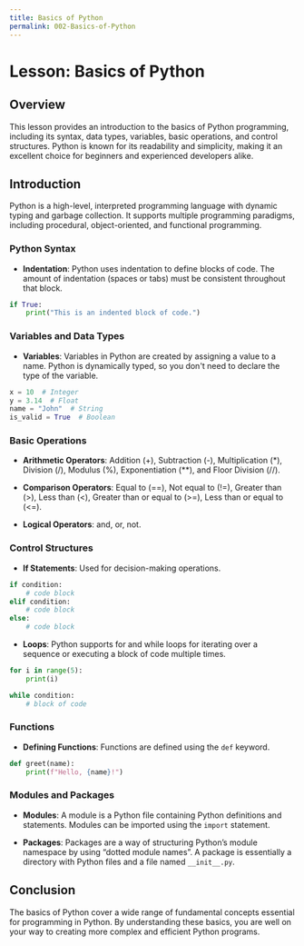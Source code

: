```yaml
---
title: Basics of Python
permalink: 002-Basics-of-Python
---
```


# Lesson: Basics of Python

## Overview
This lesson provides an introduction to the basics of Python programming, including its syntax, data types, variables, basic operations, and control structures. Python is known for its readability and simplicity, making it an excellent choice for beginners and experienced developers alike.

## Introduction

Python is a high-level, interpreted programming language with dynamic typing and garbage collection. It supports multiple programming paradigms, including procedural, object-oriented, and functional programming.

### Python Syntax

- **Indentation**: Python uses indentation to define blocks of code. The amount of indentation (spaces or tabs) must be consistent throughout that block.
  
```python
if True:
    print("This is an indented block of code.")
```

### Variables and Data Types

- **Variables**: Variables in Python are created by assigning a value to a name. Python is dynamically typed, so you don't need to declare the type of the variable.

```python
x = 10  # Integer
y = 3.14  # Float
name = "John"  # String
is_valid = True  # Boolean
```

### Basic Operations

- **Arithmetic Operators**: Addition (+), Subtraction (-), Multiplication (*), Division (/), Modulus (%), Exponentiation (**), and Floor Division (//).

- **Comparison Operators**: Equal to (==), Not equal to (!=), Greater than (>), Less than (<), Greater than or equal to (>=), Less than or equal to (<=).

- **Logical Operators**: and, or, not.

### Control Structures

- **If Statements**: Used for decision-making operations.

```python
if condition:
    # code block
elif condition:
    # code block
else:
    # code block
```

- **Loops**: Python supports for and while loops for iterating over a sequence or executing a block of code multiple times.

```python
for i in range(5):
    print(i)

while condition:
    # block of code
```

### Functions

- **Defining Functions**: Functions are defined using the `def` keyword.

```python
def greet(name):
    print(f"Hello, {name}!")
```

### Modules and Packages

- **Modules**: A module is a Python file containing Python definitions and statements. Modules can be imported using the `import` statement.

- **Packages**: Packages are a way of structuring Python’s module namespace by using “dotted module names”. A package is essentially a directory with Python files and a file named `__init__.py`.

## Conclusion

The basics of Python cover a wide range of fundamental concepts essential for programming in Python. By understanding these basics, you are well on your way to creating more complex and efficient Python programs.